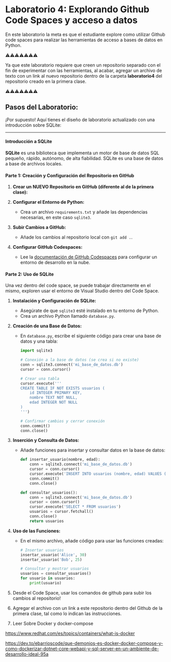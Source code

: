# Laboratorio 4: Explorando Github Code Spaces y acceso a datos

En este laboratorio la meta es que el estudiante explore como utilizar Github code spaces para realizar las herramientas de acceso a bases de datos en Python.

⚠️⚠️⚠️⚠️⚠️⚠️⚠️

Ya que este laboratorio requiere que creen un repositorio separado con el fin de experimentar con las herramientas, al acabar, agregar un archivo de texto con un link al nuevo repositorio dentro de la carpeta **laboratorio4** del repositorio creado en la primera clase.

⚠️⚠️⚠️⚠️⚠️⚠️⚠️

## Pasos del Laboratorio:

¡Por supuesto! Aquí tienes el diseño de laboratorio actualizado con una introducción sobre SQLite:

---


#### Introducción a SQLite

**SQLite** es una biblioteca que implementa un motor de base de datos SQL pequeño, rápido, autónomo, de alta fiabilidad. SQLite es una base de datos a base de archivos locales.

#### Parte 1: Creación y Configuración del Repositorio en GitHub

1. **Crear un NUEVO Repositorio en GitHub (diferente al de la primera clase):**

2. **Configurar el Entorno de Python:**
   - Crea un archivo `requirements.txt` y añade las dependencias necesarias, en este caso `sqlite3`.

4. **Subir Cambios a GitHub:**
   - Añade los cambios al repositorio local con `git add .`.

5. **Configurar GitHub Codespaces:**
   - Lee la [documentación de GitHub Codespaces](https://docs.github.com/es/codespaces/getting-started/quickstart) para configurar un entorno de desarrollo en la nube.

#### Parte 2: Uso de SQLite


Una vez dentro del code space, se puede trabajar directamente en el mismo, exploren usar el entorno de Visual Studio dentro del Code Space.

1. **Instalación y Configuración de SQLite:**
   - Asegúrate de que `sqlite3` esté instalado en tu entorno de Python.
   - Crea un archivo Python llamado `database.py`.

2. **Creación de una Base de Datos:**
   - En `database.py`, escribe el siguiente código para crear una base de datos y una tabla:

     ```python
     import sqlite3

     # Conexión a la base de datos (se crea si no existe)
     conn = sqlite3.connect('mi_base_de_datos.db')
     cursor = conn.cursor()

     # Crear una tabla
     cursor.execute('''
     CREATE TABLE IF NOT EXISTS usuarios (
         id INTEGER PRIMARY KEY,
         nombre TEXT NOT NULL,
         edad INTEGER NOT NULL
     )
     ''')

     # Confirmar cambios y cerrar conexión
     conn.commit()
     conn.close()
     ```

3. **Inserción y Consulta de Datos:**
   - Añade funciones para insertar y consultar datos en la base de datos:

     ```python
     def insertar_usuario(nombre, edad):
         conn = sqlite3.connect('mi_base_de_datos.db')
         cursor = conn.cursor()
         cursor.execute('INSERT INTO usuarios (nombre, edad) VALUES (?, ?)', (nombre, edad))
         conn.commit()
         conn.close()

     def consultar_usuarios():
         conn = sqlite3.connect('mi_base_de_datos.db')
         cursor = conn.cursor()
         cursor.execute('SELECT * FROM usuarios')
         usuarios = cursor.fetchall()
         conn.close()
         return usuarios
     ```

4. **Uso de las Funciones:**
   - En el mismo archivo, añade código para usar las funciones creadas:

     ```python
     # Insertar usuarios
     insertar_usuario('Alice', 30)
     insertar_usuario('Bob', 25)

     # Consultar y mostrar usuarios
     usuarios = consultar_usuarios()
     for usuario in usuarios:
         print(usuario)
     ```
5. Desde el Code Space, usar los comandos de github para subir los cambios al repositorio!

6. Agregar el archivo con un link a este repositorio dentro del Github de la primera clase, tal como lo indican las instrucciones.

7. Leer Sobre Docker y docker-compose 

https://www.redhat.com/es/topics/containers/what-is-docker

https://dev.to/ebarrioscode/que-demonios-es-docker-docker-compose-y-como-dockerizar-dotnet-core-webapi-y-sql-server-en-un-ambiente-de-desarrollo-ideal-95a
